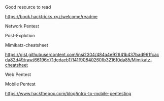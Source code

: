 
Good resource to read

https://book.hacktricks.xyz/welcome/readme



Network Pentest 



Post-Explotion

Mimikatz-cheatsheet

https://gist.githubusercontent.com/insi2304/484a4e92941b437bad961fcacda82d49/raw/66196c71dedacb17f41f90840260fb3216f0da85/Mimikatz-cheatsheet





Web Pentest




Mobile Pentest

https://www.hackthebox.com/blog/intro-to-mobile-pentesting





